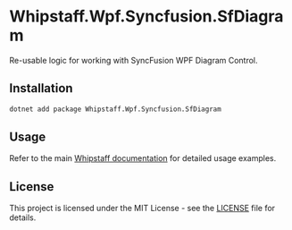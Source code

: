 # Whipstaff.Wpf.Syncfusion.SfDiagram

Re-usable logic for working with SyncFusion WPF Diagram Control.

## Installation

```bash
dotnet add package Whipstaff.Wpf.Syncfusion.SfDiagram
```

## Usage

Refer to the main [Whipstaff documentation](https://github.com/dpvreony/whipstaff) for detailed usage examples.

## License

This project is licensed under the MIT License - see the [LICENSE](https://github.com/dpvreony/whipstaff/blob/main/LICENSE) file for details.
